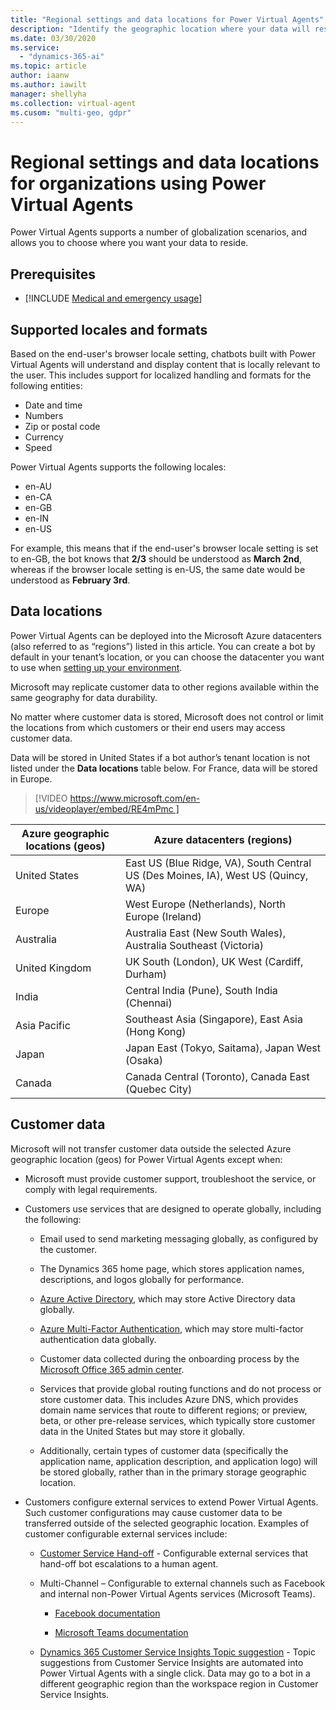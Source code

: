 ```yaml
---
title: "Regional settings and data locations for Power Virtual Agents"
description: "Identify the geographic location where your data will reside, and plan for globalization features, including currency and date and time formats."
ms.date: 03/30/2020
ms.service:
  - "dynamics-365-ai"
ms.topic: article
author: iaanw
ms.author: iawilt
manager: shellyha
ms.collection: virtual-agent
ms.cusom: "multi-geo, gdpr"
---
```


# Regional settings and data locations for organizations using Power Virtual Agents

Power Virtual Agents supports a number of globalization scenarios, and allows you to choose where you want your data to reside.

## Prerequisites

- [!INCLUDE [Medical and emergency usage](includes/pva-usage-limitations.md)]

## Supported locales and formats

Based on the end-user's browser locale setting, chatbots built with Power Virtual Agents will understand and display content that is locally relevant to the user. This includes support for localized handling and formats for the following entities:
* Date and time
* Numbers
* Zip or postal code
* Currency
* Speed

Power Virtual Agents supports the following locales:
* en-AU
* en-CA
* en-GB
* en-IN
* en-US


For example, this means that if the end-user's browser locale setting is set to en-GB, the bot knows that **2/3** should be understood as **March 2nd**, whereas if the browser locale setting is en-US, the same date would be understood as **February 3rd**.


## Data locations


Power Virtual Agents can be deployed into the Microsoft Azure datacenters (also referred to as “regions”) listed in this article. You can create a bot by default in your tenant’s location, or you can choose the datacenter you want to use when [setting up your environment](environments-first-run-experience.md).


Microsoft may replicate customer data to other regions available within the same geography for data durability. 

No matter where customer data is stored, Microsoft does not control or limit the locations from which customers or their end users may access customer data.


Data will be stored in United States if a bot author’s tenant location is not listed under the **Data locations** table below. For France, data will be stored in Europe.   



> 
> [!VIDEO https://www.microsoft.com/en-us/videoplayer/embed/RE4mPmc ]
> 

Azure geographic locations (geos) | Azure datacenters (regions)
 ---|---
United States | East US (Blue Ridge, VA), South Central US (Des Moines, IA), West US (Quincy, WA)
Europe | West Europe (Netherlands), North Europe (Ireland)
Australia | Australia East (New South Wales), Australia Southeast (Victoria)
United Kingdom | UK South (London), UK West (Cardiff, Durham)
India | Central India (Pune), South India (Chennai)
Asia Pacific | Southeast Asia (Singapore), East Asia (Hong Kong)
Japan | Japan East (Tokyo, Saitama), Japan West (Osaka)
Canada | Canada Central (Toronto), Canada East (Quebec City)

## Customer data  
Microsoft will not transfer customer data outside the selected Azure geographic location (geos) for Power Virtual Agents except when: 
- Microsoft must provide customer support, troubleshoot the service, or comply with legal requirements. 

- Customers use services that are designed to operate globally, including the following: 

  - Email used to send marketing messaging globally, as configured by the customer. 
  
  - The Dynamics 365 home page, which stores application names, descriptions, and logos globally for performance. 

  - [Azure Active Directory](/azure/active-directory/active-directory-whatis), which may store Active Directory data globally. 

  - [Azure Multi-Factor Authentication](/azure/active-directory/authentication/concept-mfa-howitworks), which may store multi-factor authentication data globally. 

  - Customer data collected during the onboarding process by the  [Microsoft Office 365 admin center](/office365/admin/microsoft-365-admin-center-preview?view=o365-worldwide). 
  - Services that provide global routing functions and do not process or store customer data. This includes Azure DNS, which provides domain name services that route to different regions; or preview, beta, or other pre-release services, which typically store customer data in the United States but may store it globally. 

  - Additionally, certain types of customer data (specifically the application name, application description, and application logo) will be stored globally, rather than in the primary storage geographic location. 

- Customers configure external services to extend Power Virtual Agents. Such customer configurations may cause customer data to be transferred outside of the selected geographic location. Examples of customer configurable external services include: 

  - [Customer Service Hand-off](advanced-hand-off.md) - Configurable external services that hand-off bot escalations to a human agent. 

  - Multi-Channel – Configurable to external channels such as Facebook and internal non-Power Virtual Agents services (Microsoft Teams). 

    - [Facebook documentation](publication-add-bot-to-facebook.md)

    - [Microsoft Teams documentation](publication-add-bot-to-microsoft-teams.md)

  - [Dynamics 365 Customer Service Insights Topic suggestion](advanced-create-topics-from-csi.md) - Topic suggestions from Customer Service Insights are automated into Power Virtual Agents with a single click. Data may go to a bot in a different geographic region than the workspace region in Customer Service Insights. 
